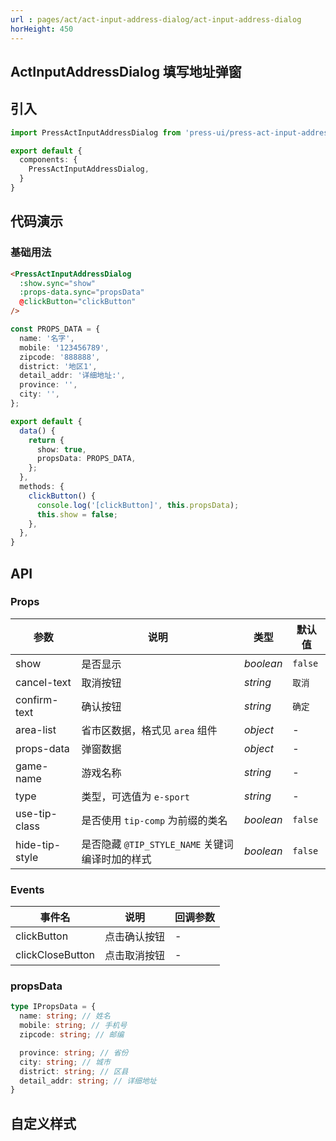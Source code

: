 ```yaml
---
url : pages/act/act-input-address-dialog/act-input-address-dialog
horHeight: 450
---
```


## ActInputAddressDialog 填写地址弹窗


## 引入

```ts
import PressActInputAddressDialog from 'press-ui/press-act-input-address-dialog/press-act-input-address-dialog';

export default {
  components: {
    PressActInputAddressDialog,
  }
}
```

## 代码演示

### 基础用法

```html
<PressActInputAddressDialog
  :show.sync="show"
  :props-data.sync="propsData"
  @clickButton="clickButton"
/>
```

```ts
const PROPS_DATA = {
  name: '名字',
  mobile: '123456789',
  zipcode: '888888',
  district: '地区1',
  detail_addr: '详细地址:',
  province: '',
  city: '',
};

export default {
  data() {
    return {
      show: true,
      propsData: PROPS_DATA,
    };
  },
  methods: {
    clickButton() {
      console.log('[clickButton]', this.propsData);
      this.show = false;
    },
  },
}
```

## API

### Props

| 参数           | 说明                                            | 类型      | 默认值  |
| -------------- | ----------------------------------------------- | --------- | ------- |
| show           | 是否显示                                        | _boolean_ | `false` |
| cancel-text    | 取消按钮                                        | _string_  | `取消`  |
| confirm-text   | 确认按钮                                        | _string_  | `确定`  |
| area-list      | 省市区数据，格式见 `area` 组件                  | _object_  | -       |
| props-data     | 弹窗数据                                        | _object_  | -       |
| game-name      | 游戏名称                                        | _string_  | -       |
| type           | 类型，可选值为 `e-sport`                        | _string_  | -       |
| use-tip-class  | 是否使用 `tip-comp` 为前缀的类名                | _boolean_ | `false` |
| hide-tip-style | 是否隐藏 `@TIP_STYLE_NAME` 关键词编译时加的样式 | _boolean_ | `false` |

### Events

| 事件名           | 说明         | 回调参数 |
| ---------------- | ------------ | -------- |
| clickButton      | 点击确认按钮 | -        |
| clickCloseButton | 点击取消按钮 | -        |


### propsData

```ts
type IPropsData = {
  name: string; // 姓名
  mobile: string; // 手机号
  zipcode: string; // 邮编

  province: string; // 省份
  city: string; // 城市
  district: string; // 区县
  detail_addr: string; // 详细地址
}
```

## 自定义样式

<custom-style />
